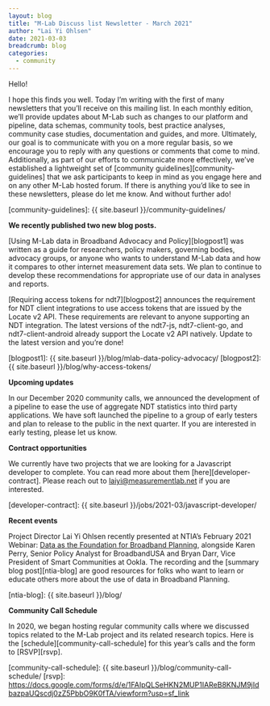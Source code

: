 ```yaml
---
layout: blog
title: "M-Lab Discuss list Newsletter - March 2021"
author: "Lai Yi Ohlsen"
date: 2021-03-03
breadcrumb: blog
categories:
  - community
---
```


Hello! 

I hope this finds you well. Today I’m writing with the first of many newsletters
that you’ll receive on this mailing list. In each monthly edition, we’ll provide
updates about M-Lab such as changes to our platform and pipeline, data schemas,
community tools, best practice analyses, community case studies, documentation
and guides, and more. Ultimately, our goal is to communicate with you on a more
regular basis, so we encourage you to reply with any questions or comments that
come to mind. Additionally, as part of our efforts to communicate more
effectively, we’ve established a lightweight set of [community guidelines][community-guidelines] that we
ask participants to keep in mind as you engage here and on any other M-Lab
hosted forum. If there is anything you’d like to see in these newsletters,
please do let me know. And without further ado!<!--more-->

[community-guidelines]: {{ site.baseurl }}/community-guidelines/

**We recently published two new blog posts.**

[Using M-Lab data in Broadband Advocacy and Policy][blogpost1] was written as a guide for researchers, policy makers, governing bodies, advocacy groups, or anyone who wants to understand M-Lab data and how it compares to other internet measurement data sets. We plan to continue to develop these recommendations for appropriate use of our data in analyses and reports. 

[Requiring access tokens for ndt7][blogpost2] announces the requirement for NDT client
integrations to use access tokens that are issued by the Locate v2 API. These
requirements are relevant to anyone supporting an NDT integration. The latest
versions of the ndt7-js, ndt7-client-go, and ndt7-client-android already support
the Locate v2 API natively. Update to the latest version and you’re done!

[blogpost1]: {{ site.baseurl }}/blog/mlab-data-policy-advocacy/
[blogpost2]: {{ site.baseurl }}/blog/why-access-tokens/

**Upcoming updates**

In our December 2020 community calls, we announced the development of a pipeline to ease the use of aggregate NDT statistics into third party applications. We have soft launched the pipeline to a group of early testers and plan to release to the public in the next quarter. If you are interested in early testing, please let us know. 

**Contract opportunities**

We currently have two projects that we are looking for a Javascript developer to
complete.  You can read more about them [here][developer-contract]. Please reach
out to laiyi@measurementlab.net if you are interested.

[developer-contract]: {{ site.baseurl }}/jobs/2021-03/javascript-developer/

**Recent events**

Project Director Lai Yi Ohlsen recently presented at NTIA’s February 2021 Webinar: [Data as the Foundation for Broadband Planning][ntia-event], alongside Karen Perry, Senior Policy Analyst for BroadbandUSA and Bryan Darr, Vice President of Smart Communities at Ookla. The recording and the [summary blog post][ntia-blog] are good resources for folks who want to learn or educate others more about the use of data in Broadband Planning. 

[ntia-event]: https://broadbandusa.ntia.doc.gov/ntia-event/february-2021-webinar-data-foundation-broadband-planning
[ntia-blog]: {{ site.baseurl }}/blog/

**Community Call Schedule**

In 2020, we began hosting regular community calls where we discussed topics related to the M-Lab project and its related research topics. Here is the [schedule][community-call-schedule] for this year’s calls and the form to [RSVP][rsvp].

[community-call-schedule]: {{ site.baseurl }}/blog/community-call-schedule/
[rsvp]: https://docs.google.com/forms/d/e/1FAIpQLSeHKN2MUP1IAReB8KNJM9jIdbazpaUQscdj0zZ5PbbO9K0fTA/viewform?usp=sf_link
